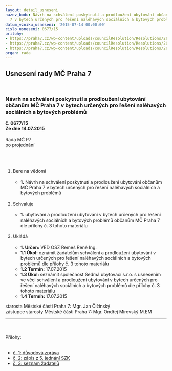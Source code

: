 ```yaml
---
layout: detail_usneseni
nazev_bodu: Návrh na schválení poskytnutí a prodloužení ubytování občanům MČ Praha
  7 v bytech určených pro řešení naléhavých sociálních a bytových problémů
datum_vzniku_usneseni: '2015-07-14 00:00:00'
cislo_usneseni: 0677/15
prilohy:
- https://praha7.cz/wp-content/uploads/councilResolution/Resolutions/26172/44-15-dz_k_ubytov%c3%a1n%c3%ad_5.doc
- https://praha7.cz/wp-content/uploads/councilResolution/Resolutions/26172/44-15-z%c3%a1pis_5b_ve%c5%99ejn%c3%bd.doc
- https://praha7.cz/wp-content/uploads/councilResolution/Resolutions/26172/44-15-%c5%beadatel%c3%a9_teringerov%c3%a1,_dinkov%c3%a1,_z%c3%a1lusk%c3%bd,_hejnov%c3%a1,_kr%c3%a1tk%c3%a1.doc
organ: rada
---
```

<div id="ucUsn_pList" class="usn">
	<span><h2>Usnesení rady MČ Praha 7 </h2>
<br></span><div class="standBody">
<span><h3>Návrh na schválení poskytnutí a prodloužení ubytování občanům MČ Praha 7 v bytech určených pro řešení naléhavých sociálních a bytových problémů</h3></span><div class="center">
		<strong>č. 0677/15</strong><br>
	</div>
<div class="center">
		<strong>Ze dne 14.07.2015</strong><br><br>
	</div>Rada MČ P7<br>po projednání<br><br><br><ol>
<br><li>Bere na vědomí <br><ul>
<br><li>
<strong>1.</strong> Návrh na schválení poskytnutí a prodloužení ubytování občanům MČ Praha 7 v bytech určených pro řešení naléhavých sociálních a bytových problémů </li>
</ul>
<br>
</li>
<li>Schvaluje <br><ul>
<br><li>
<strong>1.</strong> ubytování a prodloužení ubytování v bytech určených pro řešení naléhavých sociálních a bytových problémů občanům MČ Praha 7 dle přílohy č. 3 tohoto materiálu </li>
</ul>
<br>
</li>
<li>Ukládá <br><ul>
<br><li>
<strong>1. Určen: </strong>VED OSZ Remeš René Ing. <br>
</li>
<li>
<strong>1.1 Úkol: </strong>oznámit žadatelům schválení a prodloužení ubytování v bytech určených pro řešení naléhavých sociálních a bytových problémů dle přílohy č. 3 tohoto materiálu <br>
</li>
<li>
<strong>1.2 Termín: </strong>17.07.2015 <br>
</li>
<li>
<strong>1.3 Úkol: </strong>seznámit společnost Sedmá ubytovací s.r.o. s usnesením ve věci schválení a prodloužení ubytování v bytech určených pro řešení naléhavých sociálních a bytových problémů dle přílohy č. 3 tohoto materiálu <br>
</li>
<li>
<strong>1.4 Termín: </strong>17.07.2015</li>
</ul>
</li>
</ol>starosta Městské části Praha 7: Mgr. Jan Čižinský<br>zástupce starosty Městské části Praha 7: Mgr. Ondřej Mirovský M.EM <br><hr>
<br><br>Přílohy: <br><ul>
<br><li>
<a href="/zdroj.aspx?typ=4&amp;id=64848&amp;sh=-345411595" target="_blank" title="Odkaz na soubor - 20,5 kB - nové okno">č. 1: důvodová zpráva</a> <br>
</li>
<li>
<a href="/zdroj.aspx?typ=4&amp;id=64849&amp;sh=-345386219" target="_blank" title="Odkaz na soubor - 81 kB - nové okno">č. 2: zápis z 5. jednání SZK</a> <br>
</li>
<li>
<a href="/zdroj.aspx?typ=4&amp;id=64850&amp;sh=946113941" target="_blank" title="Odkaz na soubor - 23,5 kB - nové okno">č. 3: seznam žadatelů</a> </li>
</ul>
</div>
</div>